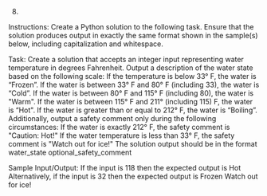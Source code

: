 8.
Instructions:
Create a Python solution to the following task. Ensure that the solution produces output in exactly the same format shown in the sample(s) below, including capitalization and whitespace.
 
Task:
Create a solution that accepts an integer input representing water temperature in degrees Fahrenheit. Output a description of the water state based on the following scale:
If the temperature is below 33° F, the water is “Frozen”.
If the water is between 33° F and 80° F (including 33), the water is “Cold”.
If the water is between 80° F and 115° F (including 80), the water is "Warm".
If the water is between 115° F and 211° (including 115) F, the water is “Hot".
If the water is greater than or equal to 212° F, the water is “Boiling”.
Additionally, output a safety comment only during the following circumstances:
If the water is exactly 212° F, the safety comment is "Caution: Hot!"
If the water temperature is less than 33° F, the safety comment is "Watch out for ice!"
The solution output should be in the format
water_state
optional_safety_comment
 
Sample Input/Output:
If the input is
118
then the expected output is
Hot
Alternatively, if the input is
32
then the expected output is
Frozen
Watch out for ice!